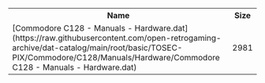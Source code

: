 <table>
<tr><th>Name</th><th>Size</th></tr>
<tr><td>[Commodore C128 - Manuals - Hardware.dat](https://raw.githubusercontent.com/open-retrogaming-archive/dat-catalog/main/root/basic/TOSEC-PIX/Commodore/C128/Manuals/Hardware/Commodore C128 - Manuals - Hardware.dat)</td><td>2981</td></tr>
</table>
